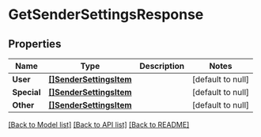 # GetSenderSettingsResponse

## Properties
Name | Type | Description | Notes
------------ | ------------- | ------------- | -------------
**User** | [**[]SenderSettingsItem**](SenderSettingsItem.md) |  | [default to null]
**Special** | [**[]SenderSettingsItem**](SenderSettingsItem.md) |  | [default to null]
**Other** | [**[]SenderSettingsItem**](SenderSettingsItem.md) |  | [default to null]

[[Back to Model list]](../README.md#documentation-for-models) [[Back to API list]](../README.md#documentation-for-api-endpoints) [[Back to README]](../README.md)


